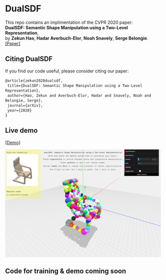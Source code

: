 # DualSDF

This repo contains an implimentation of the CVPR 2020 paper:  
**DualSDF: Semantic Shape Manipulation using a Two-Level Representation**,  
by **Zekun Hao**, **Hadar Averbuch-Elor**, **Noah Snavely**, **Serge Belongie**.  
[[Paper]](https://arxiv.org/pdf/2004.02869.pdf)  

## Citing DualSDF

If you find our code useful, please consider citing our paper:

```
@article{zekun2020dualsdf,
 title={DualSDF: Semantic Shape Manipulation using a Two-Level Representation},
 author={Hao, Zekun and Averbuch-Elor, Hadar and Snavely, Noah and Belongie, Serge},
 journal={arXiv},
 year={2020}
}
```

## Live demo
[[Demo]](http://35.202.137.6:8080/)

<p float="left">
    <img src="dualsdf_demo_snap.png"/>
</p>

## Code for training & demo coming soon
